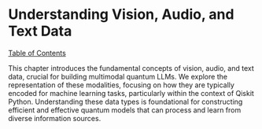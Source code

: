 # Understanding Vision, Audio, and Text Data

[Table of Contents](#table-of-contents)

This chapter introduces the fundamental concepts of vision, audio, and text data, crucial for building multimodal quantum LLMs.  We explore the representation of these modalities, focusing on how they are typically encoded for machine learning tasks, particularly within the context of Qiskit Python.  Understanding these data types is foundational for constructing efficient and effective quantum models that can process and learn from diverse information sources.


<a id='chapter-2-subchapter-1'></a>

